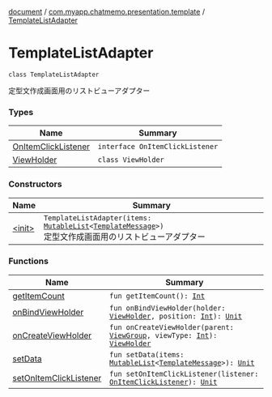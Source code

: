 [document](../../index.md) / [com.myapp.chatmemo.presentation.template](../index.md) / [TemplateListAdapter](./index.md)

# TemplateListAdapter

`class TemplateListAdapter`

定型文作成画面用のリストビューアダプター

### Types

| Name | Summary |
|---|---|
| [OnItemClickListener](-on-item-click-listener/index.md) | `interface OnItemClickListener` |
| [ViewHolder](-view-holder/index.md) | `class ViewHolder` |

### Constructors

| Name | Summary |
|---|---|
| [&lt;init&gt;](-init-.md) | `TemplateListAdapter(items: `[`MutableList`](https://kotlinlang.org/api/latest/jvm/stdlib/kotlin.collections/-mutable-list/index.html)`<`[`TemplateMessage`](../../com.myapp.chatmemo.domain.model.value/-template-message/index.md)`>)`<br>定型文作成画面用のリストビューアダプター |

### Functions

| Name | Summary |
|---|---|
| [getItemCount](get-item-count.md) | `fun getItemCount(): `[`Int`](https://kotlinlang.org/api/latest/jvm/stdlib/kotlin/-int/index.html) |
| [onBindViewHolder](on-bind-view-holder.md) | `fun onBindViewHolder(holder: `[`ViewHolder`](-view-holder/index.md)`, position: `[`Int`](https://kotlinlang.org/api/latest/jvm/stdlib/kotlin/-int/index.html)`): `[`Unit`](https://kotlinlang.org/api/latest/jvm/stdlib/kotlin/-unit/index.html) |
| [onCreateViewHolder](on-create-view-holder.md) | `fun onCreateViewHolder(parent: `[`ViewGroup`](https://developer.android.com/reference/android/view/ViewGroup.html)`, viewType: `[`Int`](https://kotlinlang.org/api/latest/jvm/stdlib/kotlin/-int/index.html)`): `[`ViewHolder`](-view-holder/index.md) |
| [setData](set-data.md) | `fun setData(items: `[`MutableList`](https://kotlinlang.org/api/latest/jvm/stdlib/kotlin.collections/-mutable-list/index.html)`<`[`TemplateMessage`](../../com.myapp.chatmemo.domain.model.value/-template-message/index.md)`>): `[`Unit`](https://kotlinlang.org/api/latest/jvm/stdlib/kotlin/-unit/index.html) |
| [setOnItemClickListener](set-on-item-click-listener.md) | `fun setOnItemClickListener(listener: `[`OnItemClickListener`](-on-item-click-listener/index.md)`): `[`Unit`](https://kotlinlang.org/api/latest/jvm/stdlib/kotlin/-unit/index.html) |
